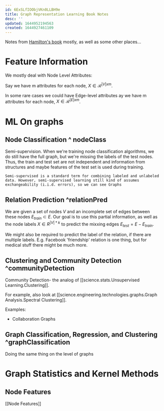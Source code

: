 ```yaml
---
id: 6ExSLfIOObjVKn0LLBH9e
title: Graph Representation Learning Book Notes
desc: ''
updated: 1644952194563
created: 1644927461109
---
```



Notes from [Hamilton's book](https://www.cs.mcgill.ca/~wlh/grl_book/files/GRL_Book.pdf) mostly, as well as some other places...


# Feature Information

We mostly deal with Node Level Attributes:

Say we have m attributes for each node, $X\in\mathcal{R}^{|V|xm}$.

In some rare cases we could have Edge-level attributes ay we have m attributes for each node, $X\in\mathcal{R}^{|E|xm}$.


# ML On graphs


## Node Classification ^ nodeClass

Semi-supervision. When we're training node classification algorithms, we do still have the full graph, but we're missing the labels of the 
test nodes. 
Thus, the train and test set are not independent and information from structures and maybe features of the test set is used
during training.

```
Semi-supervised is a standard term for combining labeled and unlabeled data. However, semi-supervised learning still kind of assumes exchangeability (i.i.d. errors), so we can see Graphs

```

## Relation Prediction ^relationPred

 We are given a set of nodes $V$ and an incomplete set of edges between these nodes $E_{train}\subset E$. Our goal is to use this partial information,
  as well as the node labels $X\in R^{|V|*k}$ to predict the mixxing edges $E_{test} = E - E_{train}$.
   
We might also be required to predict the label of the relation, if there are multiple labels. E.g. Facebook 'friendship' relation is one thing, but for medical stuff there might be much more.

## Clustering and Community Detection ^communityDetection

Community Detection- the analog of [[science.stats.Unsupervised Learning.Clustering]].


For example, also look at [[science.engineering.technologies.graphs.Graph Analysis.Spectral Clustering]].
 

 Examples:
 * Collaboration Graphs


## Graph Classification, Regression, and Clustering ^graphClassification

Doing the same thing on the level of graphs


# Graph Statistics and Kernel Methods


## Node Features
[[Node Features]]



